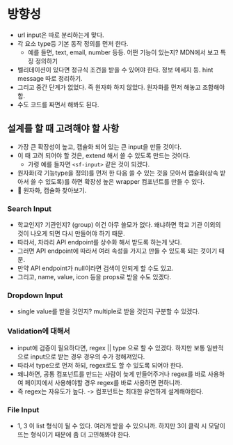 # 방향성

- url input은 따로 분리하는게 맞다.
- 각 요소 type등 기본 동작 정의를 먼저 한다.
  - 예를 들면, text, email, number 등등. 어떤 기능이 있는지? MDN에서 보고 특징 정의하기
- 벨리데이션이 있다면 정규식 조건을 받을 수 있어야 한다. 정보 메세지 등. hint message 따로 정리하기.
- 그리고 중간 단계가 없었다. 즉 원자화 하지 않았다. 원자화를 먼저 해놓고 조합해야 함.
- 수도 코드를 짜면서 해봐도 된다.

## 설계를 할 때 고려해야 할 사항

- 가장 큰 확장성이 높고, 캡슐화 되어 있는 큰 input을 만들 것이다.
- 이 때 고려 되어야 할 것은, extend 해서 쓸 수 있도록 만드는 것이다.
  - 가령 예를 들자면 `<sf-input>` 같은 것이 되겠다.
- 원자화(각 기능type을 정의)를 먼저 한 다음 쓸 수 있는 것을 모아서 캡슐화(상속 받아서 쓸 수 있도록)를 하면 확장성 높은 wrapper 컴포넌트를 만들 수 있다.
- 📌 원자화, 캡슐화 찾아보기.

### Search Input

- 학교인지? 기관인지? (group) 이건 아무 쓸모가 없다. 왜냐하면 학교 기관 이외의 것이 나오게 되면 다시 만들어야 하기 때문.
- 따라서, 차라리 API endpoint를 상수화 해서 받도록 하는게 낫다.
- 그러면 API endpoint에 따라서 여러 속성을 가지고 만들 수 있도록 되는 것이기 때문.
- 만약 API endpoint가 null이라면 검색이 안되게 할 수도 있고.
- 그리고, name, value, icon 등을 props로 받을 수도 있겠다.

### Dropdown Input

- single value를 받을 것인지? multiple로 받을 것인지 구분할 수 있겠다.

### Validation에 대해서

- input에 검증이 필요하다면, regex || type 으로 할 수 있겠다. 하지만 보통 일반적으로 input으로 받는 경우 경우의 수가 정해져있다.
- 따라서 type으로 먼저 하되, regex로도 할 수 있도록 되어야 한다.
- 왜냐하면, 공통 컴포넌트를 만드는 사람이 늦게 만들어주거나 regex를 바로 사용하여 페이지에서 사용해야할 경우 regex를 바로 사용하면 편하니까.
- 즉 regex는 자유도가 높다. -> 컴포넌트는 최대한 유연하게 설계해야한다.

### File Input

- 1, 3 이 list 형식이 될 수 있다. 여러개 받을 수 있으니까. 하지만 3이 클릭 시 모달이 뜨는 형식이기 때문에 좀 더 고민해봐야 한다.
